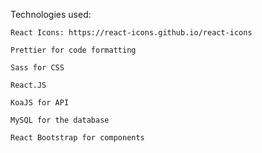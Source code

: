 Technologies used:

    React Icons: https://react-icons.github.io/react-icons

    Prettier for code formatting

    Sass for CSS

    React.JS

    KoaJS for API

    MySQL for the database

    React Bootstrap for components
